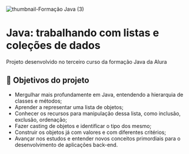 ![thumbnail-Formação Java (3)](https://user-images.githubusercontent.com/66698429/226652162-77d758f2-3d34-4f6d-bb9b-37b3c00d0759.png)


# Java: trabalhando com listas e coleções de dados

Projeto desenvolvido no terceiro curso da formação Java da Alura


## 🔨 Objetivos do projeto

- Mergulhar mais profundamente em Java, entendendo a hierarquia de classes e métodos;
- Aprender a representar uma lista de objetos; 
- Conhecer os recursos para manipulação dessa lista, como inclusão, exclusão, ordenação;
- Fazer casting de objetos e identificar o tipo dos mesmo;
- Construir os objetos já com valores e com diferentes critérios;
- Avançar nos estudos e entender novos conceitos primordiais para o desenvolvimento de aplicações back-end.
